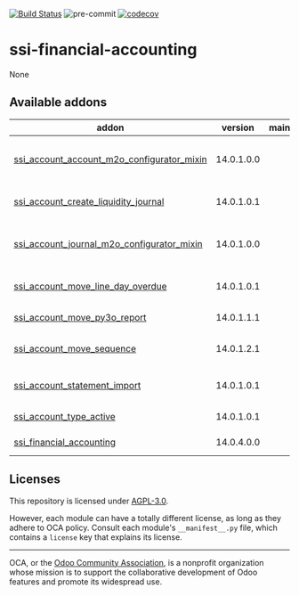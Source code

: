 [![Build Status](https://travis-ci.com/open-synergy/ssi-financial-accounting.svg?branch=14.0)](https://travis-ci.com/open-synergy/ssi-financial-accounting)
![pre-commit](https://github.com/open-synergy/ssi-financial-accounting/actions/workflows/pre-commit.yml/badge.svg)
[![codecov](https://codecov.io/gh/open-synergy/ssi-financial-accounting/branch/14.0/graph/badge.svg)](https://codecov.io/gh/open-synergy/ssi-financial-accounting)

<!-- /!\ do not modify above this line -->

# ssi-financial-accounting

None

<!-- /!\ do not modify below this line -->

<!-- prettier-ignore-start -->

[//]: # (addons)

Available addons
----------------
addon | version | maintainers | summary
--- | --- | --- | ---
[ssi_account_account_m2o_configurator_mixin](ssi_account_account_m2o_configurator_mixin/) | 14.0.1.0.0 |  | account.account Many2one Configurator Mixin
[ssi_account_create_liquidity_journal](ssi_account_create_liquidity_journal/) | 14.0.1.0.1 |  | Add Wizard to Create Liquidity Journal
[ssi_account_journal_m2o_configurator_mixin](ssi_account_journal_m2o_configurator_mixin/) | 14.0.1.0.0 |  | account.journal Many2one Configurator Mixin
[ssi_account_move_line_day_overdue](ssi_account_move_line_day_overdue/) | 14.0.1.0.1 |  | Account Move Line Days Overdue
[ssi_account_move_py3o_report](ssi_account_move_py3o_report/) | 14.0.1.1.1 |  | Py3o Report for Journal Entry
[ssi_account_move_sequence](ssi_account_move_sequence/) | 14.0.1.2.1 |  | Sequence Mixin Implementation on Journal Entry
[ssi_account_statement_import](ssi_account_statement_import/) | 14.0.1.0.1 |  | Add Wizard to Import Statement
[ssi_account_type_active](ssi_account_type_active/) | 14.0.1.0.1 |  | Active Field on Account Type
[ssi_financial_accounting](ssi_financial_accounting/) | 14.0.4.0.0 |  | Financial Accounting

[//]: # (end addons)

<!-- prettier-ignore-end -->

## Licenses

This repository is licensed under [AGPL-3.0](LICENSE).

However, each module can have a totally different license, as long as they adhere to OCA
policy. Consult each module's `__manifest__.py` file, which contains a `license` key
that explains its license.

----

OCA, or the [Odoo Community Association](http://odoo-community.org/), is a nonprofit
organization whose mission is to support the collaborative development of Odoo features
and promote its widespread use.
